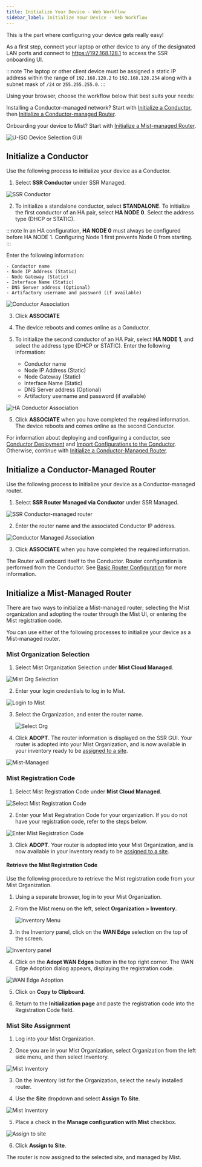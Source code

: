 ```yaml
---
title: Initialize Your Device - Web Workflow
sidebar_label: Initialize Your Device - Web Workflow
---
```


This is the part where configuring your device gets really easy!

<!-- markdown-link-check-disable -->
As a first step, connect your laptop or other device to any of the designated LAN ports and connect to https://192.168.128.1 to access the SSR onboarding UI.
<!-- markdown-link-check-enable -->

:::note
The laptop or other client device must be assigned a static IP address within the range of `192.168.128.2` to `192.168.128.254` along with a subnet mask of `/24` or `255.255.255.0`.
:::

Using your browser, choose the workflow below that best suits your needs:

Installing a Conductor-managed network? Start with [Initialize a Conductor](#initialize-a-conductor), then [Initialize a Conductor-managed Router](#initialize-a-conductor-managed-router).

Onboarding your device to Mist? Start with [Initialize a Mist-managed Router](#initialize-a-mist-managed-router).

![U-ISO Device Selection GUI](/img/u-iso8_launch_gui.png)

## Initialize a Conductor

Use the following process to initialize your device as a Conductor.

1. Select **SSR Conductor** under SSR Managed.

  ![SSR Conductor](/img/u-iso8a_initialize_conductor.png)

2. To initialize a standalone conductor, select **STANDALONE**. To initialize the first conductor of an HA pair, select **HA NODE 0**. Select the address type (DHCP or STATIC).

:::note
In an HA configuration, **HA NODE 0** must always be configured before HA NODE 1. Configuring Node 1 first prevents Node 0 from starting.
:::

Enter the following information:

	- Conductor name
	- Node IP Address (Static)
	- Node Gateway (Static)
	- Interface Name (Static)
	- DNS Server address (Optional)
	- Artifactory username and password (if available)

 ![Conductor Association](/img/u-iso9_define_conductor.png)

3. Click **ASSOCIATE**

4. The device reboots and comes online as a Conductor.

5. To initialize the second conductor of an HA Pair, select **HA NODE 1**, and select the address type (DHCP or STATIC). Enter the following information:

	- Conductor name
	- Node IP Address (Static)
	- Node Gateway (Static)
	- Interface Name (Static)
	- DNS Server address (Optional)
	- Artifactory username and password (if available)

 ![HA Conductor Association](/img/u-iso9a_ha_conductor.png)

5. Click **ASSOCIATE** when you have completed the required information. The device reboots and comes online as the second Conductor.

For information about deploying and configuring a conductor, see [Conductor Deployment](bcp_conductor_deployment.md) and [Import Configurations to the Conductor](single_conductor_config.md). Otherwise, continue with [Initialize a Conductor-Managed Router](#initialize-a-conductor-managed-router).

## Initialize a Conductor-Managed Router

Use the following process to initialize your device as a Conductor-managed router.
1. Select **SSR Router Managed via Conductor** under SSR Managed.

  ![SSR Conductor-managed router](/img/u-iso10_cond-mngd_router.png)

2. Enter the router name and the associated Conductor IP address.

  ![Conductor Managed Association](/img/u-iso11_cond-mngd-assoc.png)

3. Click **ASSOCIATE** when you have completed the required information.

The Router will onboard itself to the Conductor. Router configuration is performed from the Conductor. See [Basic Router Configuration](intro_basic_router_config.md) for more information.

## Initialize a Mist-Managed Router

There are two ways to initialize a Mist-managed router; selecting the Mist organization and adopting the router through the Mist UI, or entering the Mist registration code.

You can use either of the following processes to initialize your device as a Mist-managed router.

### Mist Organization Selection

1. Select Mist Organization Selection under **Mist Cloud Managed**.

  ![Mist Org Selection](/img/u-iso12_select_mist_managed.png)

2. Enter your login credentials to log in to Mist.

  ![Login to Mist](/img/u-iso13_mist_login.png)

3. Select the Organization, and enter the router name.

   ![Select Org](/img/u-iso14_assign-org-name.png)

4. Click **ADOPT**. The router information is displayed on the SSR GUI. Your router is adopted into your Mist Organization, and is now available in your inventory ready to be [assigned to a site](#mist-site-assignment).

  ![Mist-Managed](/img/u-iso14a_assign-org-name.png)

### Mist Registration Code

1. Select Mist Registration Code under **Mist Cloud Managed**.

![Select Mist Registration Code](/img/u-iso18_mist_reg_code1.png)

2. Enter your Mist Registration Code for your organization. If you do not have your registration code, refer to the steps below.

![Enter Mist Registration Code](/img/u-iso19_mist_reg_code1.png)

3. Click **ADOPT**. Your router is adopted into your Mist Organization, and is now available in your inventory ready to be [assigned to a site](#mist-site-assignment).

#### Retrieve the Mist Registration Code

Use the following procedure to retrieve the Mist registration code from your Mist Organization.

1. Using a separate browser, log in to your Mist Organization.

2. From the Mist menu on the left, select **Organization > Inventory**.

	![Inventory Menu](/img/wan_inventory.png)

3. In the Inventory panel, click on the **WAN Edge** selection on the top of the screen.

  ![Inventory panel](/img/wan_inventory_panel.png)

4. Click on the **Adopt WAN Edges** button in the top right corner. The WAN Edge Adoption dialog appears, displaying the registration code.

  ![WAN Edge Adoption](/img/wan_registration_code.png)

5. Click on **Copy to Clipboard**.

6. Return to the **Initialization page** and paste the registration code into the Registration Code field.

### Mist Site Assignment

1. Log into your Mist Organization.

2. Once you are in your Mist Organization, select Organization from the left side menu, and then select Inventory.

  ![Mist Inventory](/img/u-iso15a_router-in-mist.png)

3. On the Inventory list for the Organization, select the newly installed router.

4. Use the **Site** dropdown and select **Assign To Site**.

  ![Mist Inventory](/img/u-iso15_router-in-mist.png)

5. Place a check in the **Manage configuration with Mist** checkbox.

  ![Assign to site](/img/u-iso17_assign_wan_edges.png)

6. Click **Assign to Site**.

The router is now assigned to the selected site, and managed by Mist.


